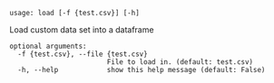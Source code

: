 ```
usage: load [-f {test.csv}] [-h]
```
Load custom data set into a dataframe

```
optional arguments:
  -f {test.csv}, --file {test.csv}
                        File to load in. (default: test.csv)
  -h, --help            show this help message (default: False)
```